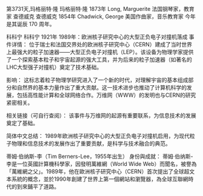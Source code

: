第3731天,玛格丽特·隆
玛格丽特·隆 1873年
Long, Marguerite 法国钢琴家，教育家
查德威克
查德威克 1854年
Chadwick, George 美国作曲家，音乐教育家
今年是其诞辰 170 周年。


科科宁
科科宁 1921年
1989年：欧洲核子研究中心的大型正负电子对撞机落成
事件详情：
位于瑞士和法国交界处的欧洲核子研究中心（CERN）建成了当时世界上最强大的粒子加速器——大型正负电子对撞机（LEP）。该设备为物理学家提供了一个探索基本粒子和宇宙起源的强大工具，并为后来的粒子加速器（如著名的LHC大型强子对撞机）奠定了技术基础。

影响：
这标志着粒子物理学研究进入了一个新的时代，对理解宇宙的基本组成部分和自然界的基本力量作出了重大贡献。这一技术进步也推动了计算机科学的发展，包括高性能计算和全球网络合作。万维网（WWW）的发明也与CERN的研究紧密相关。

相关链接（可自行查阅）：
该事件与万维网的起源有重要联系，为信息技术的发展奠定了基础。

简体中文总结：
1989年欧洲核子研究中心的大型正负电子对撞机启用，为现代粒子物理和信息技术的发展作出了重要贡献，是科学与技术融合的典范。


蒂姆·伯纳斯-李（Tim Berners-Lee，1955年出生）
身份與成就：
蒂姆·伯纳斯-李是一位英國計算機科學家，因發明萬維網（World Wide Web）而聞名，被譽為「萬維網之父」。1989年，他在歐洲核子研究中心（CERN）首次提出了全球超文本系統的概念，並於1990年創建了世界上第一個網站和瀏覽器，為全球互聯網時代的到來鋪平了道路。